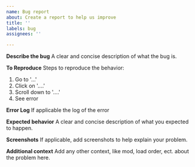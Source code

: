```yaml
---
name: Bug report
about: Create a report to help us improve
title: ''
labels: bug
assignees: ''

---
```


**Describe the bug**
A clear and concise description of what the bug is.

**To Reproduce**
Steps to reproduce the behavior:
1. Go to '...'
2. Click on '....'
3. Scroll down to '....'
4. See error

**Error Log**
If applicable the log of the error

**Expected behavior**
A clear and concise description of what you expected to happen.

**Screenshots**
If applicable, add screenshots to help explain your problem.

**Additional context**
Add any other context, like mod, load order, ect. about the problem here.
